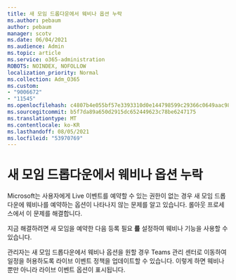 ```yaml
---
title: 새 모임 드롭다운에서 웨비나 옵션 누락
ms.author: pebaum
author: pebaum
manager: scotv
ms.date: 06/04/2021
ms.audience: Admin
ms.topic: article
ms.service: o365-administration
ROBOTS: NOINDEX, NOFOLLOW
localization_priority: Normal
ms.collection: Adm_O365
ms.custom:
- "9006672"
- "11545"
ms.openlocfilehash: c4807b4e055bf57e3393310d0e144798599c29366c0649aac989b1f802f51c76
ms.sourcegitcommit: b5f7da89a650d2915dc652449623c78be6247175
ms.translationtype: MT
ms.contentlocale: ko-KR
ms.lasthandoff: 08/05/2021
ms.locfileid: "53970769"
---
```

# <a name="webinar-option-missing-in-new-meeting-drop-down"></a>새 모임 드롭다운에서 웨비나 옵션 누락

Microsoft는 사용자에게 Live 이벤트를 예약할 수 있는 권한이 없는  경우 새 모임 드롭다운에 웨비나를 예약하는 옵션이 나타나지 않는 문제를 알고 있습니다. 롤아웃 프로세스에서 이 문제를 해결합니다.

지금 해결하려면 새 모임을 예약한 다음 등록 필요 **를** 설정하여 웨비나 기능을 사용할 수 있습니다.

관리자는 새 모임 드롭다운에서 웨비나 옵션을 원할 경우 [](https://admin.teams.microsoft.com/policies/broadcasts) Teams 관리 센터로 이동하여 일정을 허용하도록 라이브 이벤트 정책을 업데이트할 수 있습니다.  이렇게 하면 웨비나뿐만 아니라 라이브 이벤트 옵션이 표시됩니다.